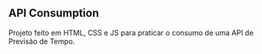 ## API Consumption

Projeto feito em HTML, CSS e JS para praticar o consumo de uma API de Previsão de Tempo.
